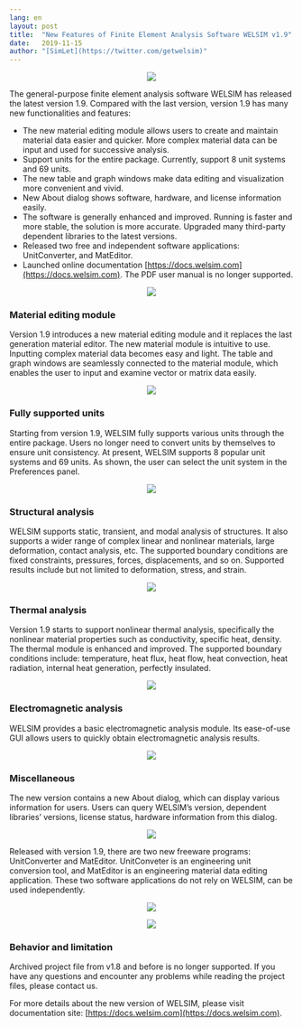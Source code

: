 ```yaml
---
lang: en
layout: post
title:  "New Features of Finite Element Analysis Software WELSIM v1.9"
date:   2019-11-15
author: "[SimLet](https://twitter.com/getwelsim)"
---
```


<p align="center">
  <img src="https://miro.medium.com/max/520/1*m8XgD2Lbez41GJRh9dK-eA.png"/>
</p>


The general-purpose finite element analysis software WELSIM has released the latest version 1.9. Compared with the last version, version 1.9 has many new functionalities and features:

* The new material editing module allows users to create and maintain material data easier and quicker. More complex material data can be input and used for successive analysis.
* Support units for the entire package. Currently, support 8 unit systems and 69 units.
* The new table and graph windows make data editing and visualization more convenient and vivid.
* New About dialog shows software, hardware, and license information easily.
* The software is generally enhanced and improved. Running is faster and more stable, the solution is more accurate. Upgraded many third-party dependent libraries to the latest versions.
* Released two free and independent software applications: UnitConverter, and MatEditor.
* Launched online documentation [https://docs.welsim.com](https://docs.welsim.com). The PDF user manual is no longer supported.

<p align="center">
  <img src="https://miro.medium.com/max/1118/1*qQphOST0rfYGnV_ldXRvgQ.png"/>
</p>

### Material editing module

Version 1.9 introduces a new material editing module and it replaces the last generation material editor. The new material module is intuitive to use. Inputting complex material data becomes easy and light. The table and graph windows are seamlessly connected to the material module, which enables the user to input and examine vector or matrix data easily.

<p align="center">
  <img src="https://miro.medium.com/max/1300/1*-m-DPAMV6EAGlBY6DZkkgw.png"/>
</p>

### Fully supported units

Starting from version 1.9, WELSIM fully supports various units through the entire package. Users no longer need to convert units by themselves to ensure unit consistency. At present, WELSIM supports 8 popular unit systems and 69 units. As shown, the user can select the unit system in the Preferences panel.

<p align="center">
  <img src="https://miro.medium.com/max/605/1*nRP5TweOCh5zEt5M-Rm7hg.png"/>
</p>

### Structural analysis

WELSIM supports static, transient, and modal analysis of structures. It also supports a wider range of complex linear and nonlinear materials, large deformation, contact analysis, etc. The supported boundary conditions are fixed constraints, pressures, forces, displacements, and so on. Supported results include but not limited to deformation, stress, and strain.

<p align="center">
  <img src="https://miro.medium.com/max/1269/1*_RhE3gvL8M816DAM5XMBmQ.png"/>
</p>

### Thermal analysis

Version 1.9 starts to support nonlinear thermal analysis, specifically the nonlinear material properties such as conductivity, specific heat, density. The thermal module is enhanced and improved. The supported boundary conditions include: temperature, heat flux, heat flow, heat convection, heat radiation, internal heat generation, perfectly insulated.

<p align="center">
  <img src="https://miro.medium.com/max/1212/1*WpPj9pmDFy0CkQo6Gfxw6Q.png"/>
</p>


### Electromagnetic analysis

WELSIM provides a basic electromagnetic analysis module. Its ease-of-use GUI allows users to quickly obtain electromagnetic analysis results.

<p align="center">
  <img src="https://miro.medium.com/max/1055/1*evcy1lowcmxFtnR6SrP-yA.png"/>
</p>

### Miscellaneous

The new version contains a new About dialog, which can display various information for users. Users can query WELSIM’s version, dependent libraries’ versions, license status, hardware information from this dialog.

<p align="center">
  <img src="https://miro.medium.com/max/603/1*gFA7s56woW-4SqVjCABReA.png"/>
</p>

Released with version 1.9, there are two new freeware programs: UnitConverter and MatEditor. UnitConveter is an engineering unit conversion tool, and MatEditor is an engineering material data editing application. These two software applications do not rely on WELSIM, can be used independently.

<p align="center">
  <img src="https://miro.medium.com/max/744/1*8ZUvuffmE-yqpzXwchIBJg.png"/>
</p>

<p align="center">
  <img src="https://miro.medium.com/max/1210/1*IFTjvHuEF2o6zH3gjnrcfg.png"/>
</p>

### Behavior and limitation

Archived project file from v1.8 and before is no longer supported. If you have any questions and encounter any problems while reading the project files, please contact us.

For more details about the new version of WELSIM, please visit documentation site: [https://docs.welsim.com](https://docs.welsim.com).

